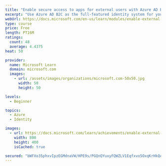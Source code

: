 ```yaml
---
title: "Enable secure access to apps for external users with Azure AD B2C"
excerpt: "Use Azure AD B2C as the full-featured identity system for your application, and ensure that users are required to sign in securely by using multi-factor authentication."
webUrl: https://docs.microsoft.com/en-us/learn/modules/enable-external-access-with-b2c/
type: course
price: Free
length: PT16M
ratings:
  count: 48
  average: 4.4375
heat: 50

provider:
  name: Microsoft Learn
  domain: microsoft.com
  images:
    - url: /assets/images/organizations/microsoft.com-50x50.jpg
      width: 50
      height: 50

levels:
  - Beginner

topics:
  - Azure
  - Identity

images:
  - url: https://docs.microsoft.com/learn/achievements/enable-external-access-with-b2c-social.png
    width: 800
    height: 400
    isCached: true

secured: "bWFXo35phxvIpzEGMdnaVW/HPE9s/PGQnQYuxyFQWZLV1Eqfxvo5OxqKrHkQAoGi8W2g/48Q56Cag6F75kca97HgYN16E6Hf0KKJPZubxobFzFG/+CCOrhTz+l2sQk9FNjR1e786H5keQPx5zty3fzXWYZRvW77ibi7TEuSzMuN3+I1Fd8qpMYaQEq45aI22The28eNFdalvp+gnJ27wwOroo2TsA4SCFw8huqagLwH9lNEIqiRdPbNkkydHRVV+7LrWp/r4ot9aNGK3kJSIz3ve5zZf/x5RA099XEFpDyMbxLVANi4pSeKKEWuQRRGhdGETVfOgrZ2pbzxN0/RhpX5WFOHaQRs1yknyHmgyXawkdxTdoqXRqElmiodkRlz3MF+PC1LfiHrYljgyTFuPHpwUcJcE6dw91C+zgWcI+hw=;fm5HS6646mNVMtdxtQcUVw=="
---
```


